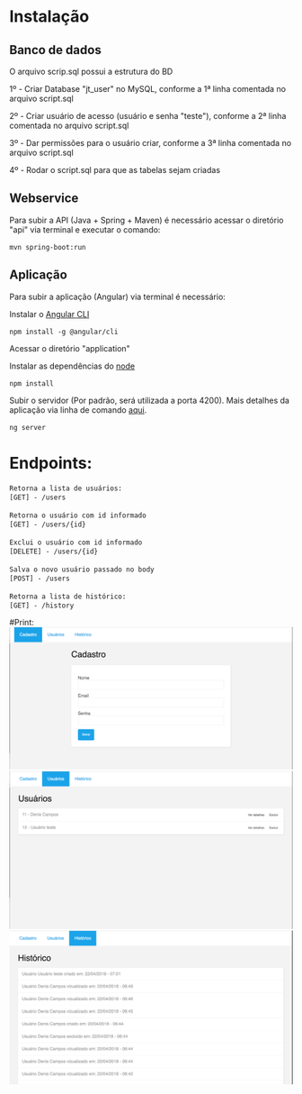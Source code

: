 # Instalação
## Banco de dados
O arquivo scrip.sql possui a estrutura do BD

1º - Criar Database "jt_user" no MySQL, conforme a 1ª linha comentada no arquivo script.sql

2º - Criar usuário de acesso (usuário e senha "teste"), conforme a 2ª linha comentada no arquivo script.sql

3º - Dar permissões para o usuário criar, conforme a 3ª linha comentada no arquivo script.sql

4º - Rodar o script.sql para que as tabelas sejam criadas

## Webservice
Para subir a API (Java + Spring + Maven) é necessário acessar o diretório "api" via terminal e executar o comando:
```
mvn spring-boot:run
```

## Aplicação
Para subir a aplicação (Angular) via terminal é necessário:

Instalar o [Angular CLI](https://github.com/angular/angular-cli/blob/master/README.md)
```
npm install -g @angular/cli
```

Acessar o diretório "application"

Instalar as dependências do [node](https://nodejs.org/en/)
```
npm install
```

Subir o servidor (Por padrão, será utilizada a porta 4200).
Mais detalhes da aplicação via linha de comando [aqui](https://github.com/deniscpaula/jt-user/blob/master/application/README.md).
```
ng server
```


# Endpoints:
```
Retorna a lista de usuários:
[GET] - /users

Retorna o usuário com id informado
[GET] - /users/{id}

Exclui o usuário com id informado
[DELETE] - /users/{id}

Salva o novo usuário passado no body
[POST] - /users

Retorna a lista de histórico:
[GET] - /history
```

#Print:
![alt text](https://github.com/deniscpaula/jt-user/blob/master/prints/cadastro.png)
![alt text](https://github.com/deniscpaula/jt-user/blob/master/prints/usuarios.png)
![alt text](https://github.com/deniscpaula/jt-user/blob/master/prints/historico.png)
